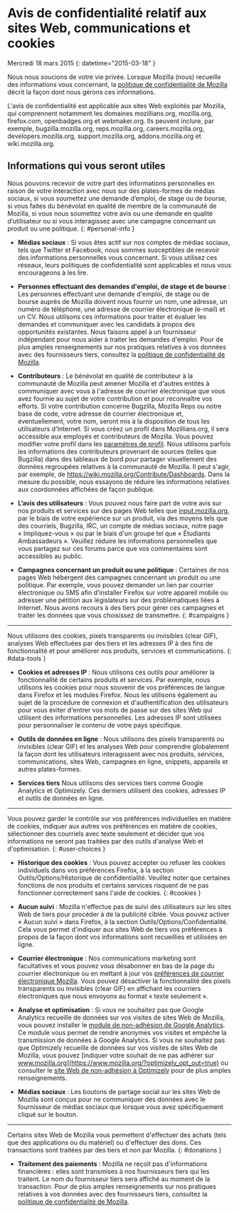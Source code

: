 # Avis de confidentialité relatif aux sites Web, communications et cookies

Mercredi 18 mars 2015
{: datetime="2015-03-18" }

Nous nous soucions de votre vie privée. Lorsque Mozilla (nous) recueille des informations vous concernant, la [politique de confidentialité de Mozilla](https://www.mozilla.org/privacy/) décrit la façon dont nous gérons ces informations.

L'avis de confidentialité est applicable aux sites Web exploités par Mozilla, qui comprennent notamment les domaines mozillians.org, mozilla.org, firefox.com, openbadges.org et webmaker.org. Ils peuvent inclure, par exemple, bugzilla.mozilla.org, reps.mozilla.org, careers.mozilla.org, developers.mozilla.org, support.mozilla.org, addons.mozilla.org et wiki.mozilla.org.

## Informations qui vous seront utiles

Nous pouvons recevoir de votre part des informations personnelles en raison de votre interaction avec nous sur des plates-formes de médias sociaux, si vous soumettez une demande d’emploi, de stage ou de bourse, si vous faites du bénévolat en qualité de membre de la communauté de Mozilla, si vous nous soumettez votre avis ou une demande en qualité d’utilisateur ou si vous interagissez avec une campagne concernant un produit ou une politique.
{: #personal-info }

* **Médias sociaux** : Si vous êtes actif sur nos comptes de médias sociaux, tels que Twitter et Facebook, nous sommes susceptibles de recevoir des informations personnelles vous concernant. Si vous utilisez ces réseaux, leurs politiques de confidentialité sont applicables et nous vous encourageons à les lire.  

* **Personnes effectuant des demandes d'emploi, de stage et de bourse** : Les personnes effectuant une demande d'emploi, de stage ou de bourse auprès de Mozilla doivent nous fournir un nom, une adresse, un numéro de téléphone, une adresse de courrier électronique (e-mail) et un CV. Nous utilisons ces informations pour traiter et évaluer les demandes et communiquer avec les candidats à propos des opportunités existantes. Nous faisons appel à un fournisseur indépendant pour nous aider à traiter les demandes d'emploi. Pour de plus amples renseignements sur nos pratiques relatives à vos données avec des fournisseurs tiers, consultez la [politique de confidentialité de Mozilla](https://www.mozilla.org/privacy/).

* **Contributeurs** : Le bénévolat en qualité de contributeur à la communauté de Mozilla peut amener Mozilla et d'autres entités à communiquer avec vous à l'adresse de courrier électronique que vous avez fournie au sujet de votre contribution et pour reconnaître vos efforts. Si votre contribution concerne Bugzilla, Mozilla Reps ou notre base de code, votre adresse de courrier électronique et, éventuellement, votre nom, seront mis à la disposition de tous les utilisateurs d'Internet. Si vous créez un profil dans Mozillians.org, il sera accessible aux employés et contributeurs de Mozilla. Vous pouvez modifier votre profil dans les [paramètres de profil](https://mozillians.org/user/edit). Nous utilisons parfois les informations des contributeurs provenant de sources (telles que Bugzilla) dans des tableaux de bord pour partager visuellement des données regroupées relatives à la communauté de Mozilla. Il peut s'agir, par exemple, de <https://wiki.mozilla.org/Contribute/Dashboards>. Dans la mesure du possible, nous essayons de réduire les informations relatives aux coordonnées affichées de façon publique.

* **L’avis des utilisateurs** :  Vous pouvez nous faire part de votre avis sur nos produits et services sur des pages Web telles que [input.mozilla.org](https://input.mozilla.org/), par le biais de votre expérience sur un produit, via des moyens tels que des courriels, Bugzilla, IRC, un compte de médias sociaux, notre page « Impliquez-vous » ou par le biais d'un groupe tel que « Étudiants Ambassadeurs ». Veuillez réduire les informations personnelles que vous partagez sur ces forums parce que vos commentaires sont accessibles au public.
 
* **Campagnes concernant un produit ou une politique** : Certaines de nos pages Web hébergent des campagnes concernant un produit ou une politique. Par exemple, vous pouvez demander un lien par courrier électronique ou SMS afin d’installer Firefox sur votre appareil mobile ou adresser une pétition aux législateurs sur des problématiques liées à Internet. Nous avons recours à des tiers pour gérer ces campagnes et traiter les données que vous choisissez de transmettre.
{: #campaigns }

---------------------------------------

Nous utilisons des cookies, pixels transparents ou invisibles (clear GIF), analyses Web effectuées par des tiers et les adresses IP à des fins de fonctionnalité et pour améliorer nos produits, services et communications. 
{: #data-tools }

* **Cookies et adresses IP** : Nous utilisons ces outils pour améliorer la fonctionnalité de certains produits et services. Par exemple, nous utilisons les cookies pour nous souvenir de vos préférences de langue dans Firefox et les modules Firefox. Nous les utilisons également au sujet de la procédure de connexion et d'authentification des utilisateurs pour vous éviter d'entrer vos mots de passe sur des sites Web qui utilisent des informations personnelles.  Les adresses IP sont utilisées pour personnaliser le contenu de votre pays spécifique.

* **Outils de données en ligne** : Nous utilisons des pixels transparents ou invisibles (clear GIF) et les analyses Web pour comprendre globalement la façon dont les utilisateurs interagissent avec nos produits, services, communications, sites Web, campagnes en ligne, snippets, appareils et autres plates-formes.

* **Services tiers** Nous utilisons des services tiers comme Google Analytics et Optimizely. Ces derniers utilisent des cookies, adresses IP et outils de données en ligne.

---------------------------------------

Vous pouvez garder le contrôle sur vos préférences individuelles en matière de cookies, indiquer aux autres vos préférences en matière de cookies, sélectionner des courriels avec texte seulement et décider que vos informations ne seront pas traitées par des outils d'analyse Web et d'optimisation. 
{: #user-choices }

* **Historique des cookies** : Vous pouvez accepter ou refuser les cookies individuels dans vos préférences Firefox, à la section Outils/Options/Historique de confidentialité. Veuillez noter que certaines fonctions de nos produits et certains services risquent de ne pas fonctionner correctement sans l'aide de cookies.
{: #cookies }

* **Aucun suivi** : Mozilla n'effectue pas de suivi des utilisateurs sur les sites Web de tiers pour procéder à de la publicité ciblée.  Vous pouvez activer « Aucun suivi » dans Firefox, à la section Outils/Options/Confidentialité. Cela vous permet d'indiquer aux sites Web de tiers vos préférences à propos de la façon dont vos informations sont recueillies et utilisées en ligne.  

* **Courrier électronique** : Nos communications marketing sont facultatives et vous pouvez vous désabonner en bas de la page du courrier électronique ou en mettant à jour vos [préférences de courrier électronique Mozilla](https://www.mozilla.org/newsletter/recovery/). Vous pouvez désactiver la fonctionnalité des pixels transparents ou invisibles (clear GIF) en affichant les courriers électroniques que nous envoyons au format « texte seulement ».  

* **Analyse et optimisation** : Si vous ne souhaitez pas que Google Analytics recueille de données sur vos visites de sites Web de Mozilla, vous pouvez installer le [module de non-adhésion de Google Analytics](https://tools.google.com/dlpage/gaoptout). Ce module vous permet de rendre anonymes vos visites et empêche la transmission de données à Google Analytics.
Si vous ne souhaitez pas que Optimizely recueille de données sur vos visites de sites Web de Mozilla, vous pouvez [indiquer votre souhait de ne pas adhérer sur www.mozilla.org](https://www.mozilla.org/?optimizely_opt_out=true) ou consulter le [site Web de non-adhésion à Optimizely](https://www.optimizely.com/opt_out) pour de plus amples renseignements.

* **Médias sociaux** : Les boutons de partage social sur les sites Web de Mozilla sont conçus pour ne communiquer des données avec le fournisseur de médias sociaux que lorsque vous avez spécifiquement cliqué sur le bouton.

---------------------------------------

Certains sites Web de Mozilla vous permettent d'effectuer des achats (tels que des applications ou du matériel) ou d'effectuer des dons. Ces transactions sont traitées par des tiers et non par Mozilla.
{: #donations }

* **Traitement des paiements** :   Mozilla ne reçoit pas d'informations financières : elles sont transmises à nos fournisseurs tiers qui les traitent. Le nom du fournisseur tiers sera affiché au moment de la transaction.  Pour de plus amples renseignements sur nos pratiques relatives à vos données avec des fournisseurs tiers, consultez la [politique de confidentialité de Mozilla](https://www.mozilla.org/privacy/).
